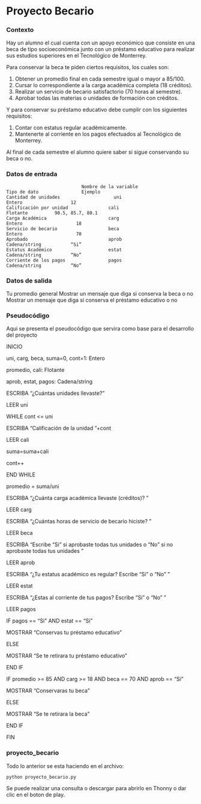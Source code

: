 # Proyecto Becario

### Contexto
Hay un alumno el cual cuenta con un apoyo económico que consiste en una beca de tipo socioeconómica junto con un préstamo educativo para realizar sus estudios superiores en el Tecnológico de Monterrey.

Para conservar la beca te piden ciertos requisitos, los cuales son:
  1.	Obtener un promedio final en cada semestre igual o mayor a 85/100.
  2.	Cursar lo correspondiente a la carga académica completa (18 créditos).
  3.	Realizar un servicio de becario satisfactorio (70 horas al semestre).
  4.	Aprobar todas las materias o unidades de formación con créditos.

Y para conservar su préstamo educativo debe cumplir con los siguientes requisitos:
  1.	Contar con estatus regular académicamente.
  2.	Mantenerte al corriente en los pagos efectuados al Tecnológico de Monterrey.

Al final de cada semestre el alumno quiere saber si sigue conservando su beca o no.

### Datos de entrada
                                Nombre de la variable	                Tipo de dato	            Ejemplo
    Cantidad de unidades	                uni	                                Entero	                12
    Calificación por unidad	              cali                                Flotante	        90.5, 85.7, 80.1
    Carga Académica                   	  carg                                Entero	                18
    Servicio de becario                   beca	                              Entero	                70
    Aprobado                              aprob	                              Cadena/string	          “Si”
    Estatus Académico                     estat	                              Cadena/string	          “No”
    Corriente de los pagos                pagos	                              Cadena/string	          “No”

### Datos de salida

Tu promedio general
Mostrar un mensaje que diga si conserva la beca o no
Mostrar un mensaje que diga si conserva el préstamo educativo o no
 
### Pseudocódigo
Aqui se presenta el pseudocódigo que servira como base para el desarrollo del proyecto

INICIO

uni, carg, beca, suma=0, cont=1: Entero

promedio, cali: Flotante

aprob, estat, pagos: Cadena/string

ESCRIBA “¿Cuántas unidades llevaste?”

LEER uni

WHILE  cont  <=  uni

   ESCRIBA “Calificación de la unidad ”+cont
    
   LEER cali
    
   suma=suma+cali
    
   cont++
    
END WHILE

promedio  =  suma/uni

ESCRIBA “¿Cuánta carga académica llevaste (créditos)? ”

LEER carg

ESCRIBA “¿Cuántas horas de servicio de becario hiciste? ”

LEER beca

ESCRIBA “Escribe “Si” si aprobaste todas tus unidades o “No” si no aprobaste todas tus unidades ”

LEER aprob

ESCRIBA “¿Tu estatus académico es regular? Escribe “Si” o “No” ”

LEER estat

ESCRIBA “¿Estas al corriente de tus pagos? Escribe “Si” o “No” ”

LEER pagos

IF pagos == “Si”  AND  estat == “Si”

   MOSTRAR “Conservas tu préstamo educativo”
    
ELSE

   MOSTRAR “Se te retirara tu préstamo educativo”
    
END IF

IF promedio >= 85  AND  carg >= 18  AND  beca == 70  AND  aprob == “Si”

   MOSTRAR “Conservaras tu beca”
    
ELSE

   MOSTRAR “Se te retirara la beca”
    
END IF

FIN

### proyecto_becario
Todo lo anterior se esta haciendo en el archivo:

    python proyecto_becario.py
    
Se puede realizar una consulta o descargar para abrirlo en Thonny o dar clic en el boton de play.
